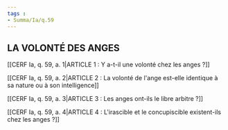 ```yaml
---
tags : 
- Summa/Ia/q.59
---
```


## LA VOLONTÉ DES ANGES

[[CERF Ia, q. 59, a. 1|ARTICLE 1 : Y a-t-il une volonté chez les anges ?]]

[[CERF Ia, q. 59, a. 2|ARTICLE 2 : La volonté de l'ange est-elle identique à sa nature ou à son intelligence]]

[[CERF Ia, q. 59, a. 3|ARTICLE 3 : Les anges ont-ils le libre arbitre ?]]

[[CERF Ia, q. 59, a. 4|ARTICLE 4 : L'irascible et le concupiscible existent-ils chez les anges ?]]

